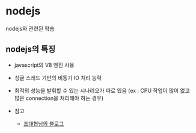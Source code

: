 # nodejs

nodejs와 관련된 학습


## nodejs의 특징

- javascript의 V8 엔진 사용
- 싱글 스레드 기반의 비동기 IO 처리 능력
- 최적의 성능을 발휘할 수 있는 시나리오가 따로 있음 (ex : CPU 작업이 많이 없고 많은 connection을 처리해야 하는 경우)

- 참고
    - [조대협님의 블로그](http://bcho.tistory.com/876)